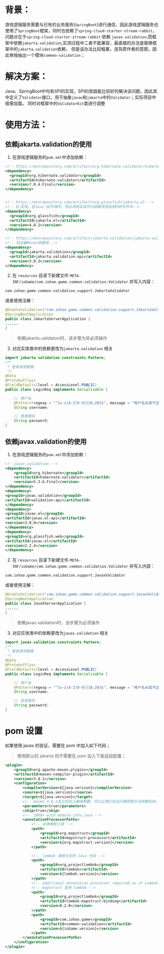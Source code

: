 # 背景：
游戏逻辑服务需要与已有的业务服务(`SpringBoot`)进行通信，因此游戏逻辑服务也使用了`SpringBoot`框架，同时也依赖了`spring-cloud-starter-stream-rabbit`，
问题点在于`spring-cloud-starter-stream-rabbit` 依赖 `javax.validation`,而框架中依赖`jakarta.validation`,实测过程中二者不能兼容，最直接的办法是替换框架中的`jakarta.validation`依赖，
但是该办法比较粗暴，违背原作者的意图，因此单独抽出一个模块`common-validation`；

# 解决方案：
Java、SpringBoot中均有SPI的实现，SPI的思路能比较好的解决该问题，因此其中定义了`Validator`接口，用于抽象`javax`和`jakarta`中的`Validator`；实际项目中按需加载。
同时对框架中的`ValidatorKit`类进行调整

# 使用方法：

## 依赖jakarta.validation的使用
1. 在游戏逻辑服务的`pom.xml`中添加依赖：
``` xml
<!-- https://mvnrepository.com/artifact/org.hibernate.validator/hibernate-validator -->
<dependency>
  <groupId>org.hibernate.validator</groupId>
  <artifactId>hibernate-validator</artifactId>
  <version>7.0.4.Final</version>
</dependency>


<!-- https://mvnrepository.com/artifact/org.glassfish/jakarta.el -->
<!-- EL实现。在Java SE环境中，您必须将实现作为依赖项添加到POM文件中-->
<dependency>
  <groupId>org.glassfish</groupId>
  <artifactId>jakarta.el</artifactId>
  <version>4.0.2</version>
</dependency>

<!-- https://mvnrepository.com/artifact/jakarta.validation/jakarta.validation-api -->
<!-- 验证器Maven依赖项 -->
<dependency>
  <groupId>jakarta.validation</groupId>
  <artifactId>jakarta.validation-api</artifactId>
  <version>3.0.2</version>
</dependency>
```

2. 在 `resources` 目录下新建文件 `META-INF/ioGame/com.iohao.game.common.validation.Validator` 并写入内容：
 ```
 com.iohao.game.common.validation.support.JakartaValidator
 ```

或者使用注解：
``` java
@EnableValidation("com.iohao.game.common.validation.support.JakartaValidator")
@SpringBootApplication
public class JakartaServerApplication {
......
}
```

> 依赖jakarta.validation时，该步骤为非必须操作

3. 对应实体类中的依赖更改为`jakarta.validation` 相关
``` java
import jakarta.validation.constraints.Pattern;
/**
 * 登录请求数据
 */
@Data
@ProtobufClass
@FieldDefaults(level = AccessLevel.PUBLIC)
public class LoginReq implements Serializable {

    // 用户名
    @Pattern(regexp = "^[a-z|A-Z|0-9]{10,20}$", message = "用户名长度不正确")
    String username;

    // 登录密码
    String password;
}
```

## 依赖javax.validation的使用
1. 在游戏逻辑服务的`pom.xml`中添加依赖：

```xml
<!--javax.validation -->
<dependency>
    <groupId>org.hibernate</groupId>
    <artifactId>hibernate-validator</artifactId>
    <version>5.3.6.Final</version>
</dependency>
<dependency>
<groupId>javax.validation</groupId>
<artifactId>validation-api</artifactId>
</dependency>
<dependency>
<groupId>javax.el</groupId>
<artifactId>javax.el-api</artifactId>
<version>3.0.0</version>
</dependency>
<dependency>
<groupId>org.glassfish.web</groupId>
<artifactId>javax.el</artifactId>
<version>2.2.4</version>
</dependency>
```

2. 在 `resources` 目录下新建文件 `META-INF/ioGame/com.iohao.game.common.validation.Validator` 并写入内容：
 ```
 com.iohao.game.common.validation.support.JavaxValidator
 ```
或者使用注解：
``` java
@EnableValidation("com.iohao.game.common.validation.support.JavaxValidator")
@SpringBootApplication
public class JavaXServerApplication {
......
}
```
> 依赖javax.validation时，该步骤为必须操作

3. 对应实体类中的依赖更改为`javax.validation` 相关
``` java
import javax.validation.constraints.Pattern;
/**
 * 登录请求数据
 */
@Data
@ProtobufClass
@FieldDefaults(level = AccessLevel.PUBLIC)
public class LoginReq implements Serializable {

    // 用户名
    @Pattern(regexp = "^[a-z|A-Z|0-9]{10,20}$", message = "用户名长度不正确")
    String username;

    // 登录密码
    String password;
}
```



# pom 设置

如果使用 javax 的验证，需要在 pom 中加入如下代码；

> 使用默认的 jakarta 则不需要在 pom 加入下面这段配置；

```xml
<plugin>
    <groupId>org.apache.maven.plugins</groupId>
    <artifactId>maven-compiler-plugin</artifactId>
    <version>3.8.1</version>
    <configuration>
        <compilerVersion>${java.version}</compilerVersion>
        <source>${java.version}</source>
        <target>${java.version}</target>
        <!-- maven 3.6.2及之后加上编译参数，可以让我们在运行期获取方法参数名称。 -->
        <parameters>true</parameters>
        <skip>true</skip>
        <!-- JDK9+ with module-info.java -->
        <annotationProcessorPaths>
            <!-- 实体映射工具 -->
            <path>
                <groupId>org.mapstruct</groupId>
                <artifactId>mapstruct-processor</artifactId>
                <version>${org.mapstruct.version}</version>
            </path>

            <!-- lombok 消除冗长的 Java 代码 -->
            <path>
                <groupId>org.projectlombok</groupId>
                <artifactId>lombok</artifactId>
                <version>${lombok.version}</version>
            </path>
            <!-- additional annotation processor required as of Lombok 1.18.16 -->
            <!-- mapStruct 支持 lombok -->
            <path>
                <groupId>org.projectlombok</groupId>
                <artifactId>lombok-mapstruct-binding</artifactId>
                <version>0.2.0</version>
            </path>
            <path>
                <groupId>com.iohao.game</groupId>
                <artifactId>common-validation</artifactId>
                <version>${ioGame.version}</version>
            </path>
        </annotationProcessorPaths>
    </configuration>
</plugin>
```

